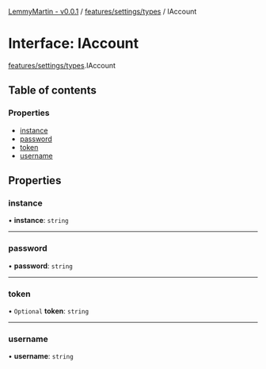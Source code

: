 [LemmyMartin - v0.0.1](../README.md) / [features/settings/types](../modules/features_settings_types.md) / IAccount

# Interface: IAccount

[features/settings/types](../modules/features_settings_types.md).IAccount

## Table of contents

### Properties

- [instance](features_settings_types.IAccount.md#instance)
- [password](features_settings_types.IAccount.md#password)
- [token](features_settings_types.IAccount.md#token)
- [username](features_settings_types.IAccount.md#username)

## Properties

### instance

• **instance**: `string`

___

### password

• **password**: `string`

___

### token

• `Optional` **token**: `string`

___

### username

• **username**: `string`
